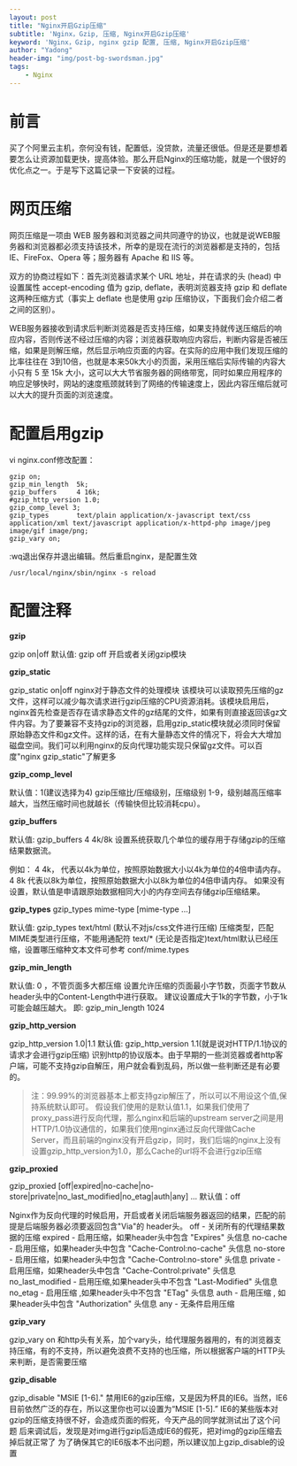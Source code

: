 ```yaml
---
layout: post
title: "Nginx开启Gzip压缩"
subtitle: 'Nginx，Gzip, 压缩, Nginx开启Gzip压缩'
keyword: 'Nginx，Gzip, nginx gzip 配置, 压缩, Nginx开启Gzip压缩'
author: "Yadong"
header-img: "img/post-bg-swordsman.jpg"
tags:
    - Nginx
---
```


# 前言 #
买了个阿里云主机，奈何没有钱，配置低，没贷款，流量还很低。但是还是要想着要怎么让资源加载更快，提高体验。那么开启Nginx的压缩功能，就是一个很好的优化点之一。于是写下这篇记录一下安装的过程。

# 网页压缩 #
网页压缩是一项由 WEB 服务器和浏览器之间共同遵守的协议，也就是说WEB服务器和浏览器都必须支持该技术，所幸的是现在流行的浏览器都是支持的，包括 IE、FireFox、Opera 等；服务器有 Apache 和 IIS 等。

双方的协商过程如下：首先浏览器请求某个 URL 地址，并在请求的头 (head) 中设置属性 accept-encoding 值为 gzip, deflate，表明浏览器支持 gzip 和 deflate 这两种压缩方式（事实上 deflate 也是使用 gzip 压缩协议，下面我们会介绍二者之间的区别）。

WEB服务器接收到请求后判断浏览器是否支持压缩，如果支持就传送压缩后的响应内容，否则传送不经过压缩的内容；浏览器获取响应内容后，判断内容是否被压缩，如果是则解压缩，然后显示响应页面的内容。在实际的应用中我们发现压缩的比率往往在 3到10倍，也就是本来50k大小的页面，采用压缩后实际传输的内容大小只有 5 至 15k 大小，这可以大大节省服务器的网络带宽，同时如果应用程序的响应足够快时，网站的速度瓶颈就转到了网络的传输速度上，因此内容压缩后就可以大大的提升页面的浏览速度。

# 配置启用gzip #
vi nginx.conf修改配置：
```
gzip on;
gzip_min_length  5k;
gzip_buffers     4 16k;
#gzip_http_version 1.0;
gzip_comp_level 3;
gzip_types       text/plain application/x-javascript text/css application/xml text/javascript application/x-httpd-php image/jpeg image/gif image/png;
gzip_vary on;
```	
:wq退出保存并退出编辑。然后重启nginx，是配置生效
```
/usr/local/nginx/sbin/nginx -s reload
```

# 配置注释 #

**gzip**

gzip on|off
默认值: gzip off 
开启或者关闭gzip模块

**gzip_static**

gzip_static on|off
nginx对于静态文件的处理模块
该模块可以读取预先压缩的gz文件，这样可以减少每次请求进行gzip压缩的CPU资源消耗。该模块启用后，nginx首先检查是否存在请求静态文件的gz结尾的文件，如果有则直接返回该gz文件内容。为了要兼容不支持gzip的浏览器，启用gzip_static模块就必须同时保留原始静态文件和gz文件。这样的话，在有大量静态文件的情况下，将会大大增加磁盘空间。我们可以利用nginx的反向代理功能实现只保留gz文件。可以百度"nginx gzip_static"了解更多

**gzip_comp_level**

默认值：1(建议选择为4)
gzip压缩比/压缩级别，压缩级别 1-9，级别越高压缩率越大，当然压缩时间也就越长（传输快但比较消耗cpu）。

**gzip_buffers**

默认值: gzip_buffers 4 4k/8k 
设置系统获取几个单位的缓存用于存储gzip的压缩结果数据流。 

例如：
4 4k， 代表以4k为单位，按照原始数据大小以4k为单位的4倍申请内存。 
4 8k 代表以8k为单位，按照原始数据大小以8k为单位的4倍申请内存。
如果没有设置，默认值是申请跟原始数据相同大小的内存空间去存储gzip压缩结果。

**gzip_types** 
gzip_types mime-type [mime-type ...]

默认值: gzip_types text/html (默认不对js/css文件进行压缩)
压缩类型，匹配MIME类型进行压缩，不能用通配符 text/*
(无论是否指定)text/html默认已经压缩，设置哪压缩种文本文件可参考 conf/mime.types

**gzip_min_length**

默认值: 0 ，不管页面多大都压缩
设置允许压缩的页面最小字节数，页面字节数从header头中的Content-Length中进行获取。
建议设置成大于1k的字节数，小于1k可能会越压越大。 即: gzip_min_length 1024

**gzip_http_version** 

gzip_http_version 1.0|1.1
默认值: gzip_http_version 1.1(就是说对HTTP/1.1协议的请求才会进行gzip压缩)
识别http的协议版本。由于早期的一些浏览器或者http客户端，可能不支持gzip自解压，用户就会看到乱码，所以做一些判断还是有必要的。 
> 注：99.99%的浏览器基本上都支持gzip解压了，所以可以不用设这个值,保持系统默认即可。
> 假设我们使用的是默认值1.1，如果我们使用了proxy_pass进行反向代理，那么nginx和后端的upstream
> server之间是用HTTP/1.0协议通信的，如果我们使用nginx通过反向代理做Cache
> Server，而且前端的nginx没有开启gzip，同时，我们后端的nginx上没有设置gzip_http_version为1.0，那么Cache的url将不会进行gzip压缩

**gzip_proxied** 

gzip_proxied [off|expired|no-cache|no-store|private|no_last_modified|no_etag|auth|any] ...
默认值：off

Nginx作为反向代理的时候启用，开启或者关闭后端服务器返回的结果，匹配的前提是后端服务器必须要返回包含"Via"的 header头。
off - 关闭所有的代理结果数据的压缩
expired - 启用压缩，如果header头中包含 "Expires" 头信息
no-cache - 启用压缩，如果header头中包含 "Cache-Control:no-cache" 头信息
no-store - 启用压缩，如果header头中包含 "Cache-Control:no-store" 头信息
private - 启用压缩，如果header头中包含 "Cache-Control:private" 头信息
no_last_modified - 启用压缩,如果header头中不包含 "Last-Modified" 头信息
no_etag - 启用压缩 ,如果header头中不包含 "ETag" 头信息
auth - 启用压缩 , 如果header头中包含 "Authorization" 头信息
any - 无条件启用压缩

**gzip_vary**

gzip_vary on
和http头有关系，加个vary头，给代理服务器用的，有的浏览器支持压缩，有的不支持，所以避免浪费不支持的也压缩，所以根据客户端的HTTP头来判断，是否需要压缩

**gzip_disable**

gzip_disable "MSIE [1-6]."
禁用IE6的gzip压缩，又是因为杯具的IE6。当然，IE6目前依然广泛的存在，所以这里你也可以设置为“MSIE [1-5].”
IE6的某些版本对gzip的压缩支持很不好，会造成页面的假死，今天产品的同学就测试出了这个问题
后来调试后，发现是对img进行gzip后造成IE6的假死，把对img的gzip压缩去掉后就正常了
为了确保其它的IE6版本不出问题，所以建议加上gzip_disable的设置
